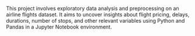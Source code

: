 This project involves exploratory data analysis and preprocessing on an airline flights dataset. It aims to uncover insights about flight pricing, delays, durations, number of stops, and other relevant variables using Python and Pandas in a Jupyter Notebook environment.


